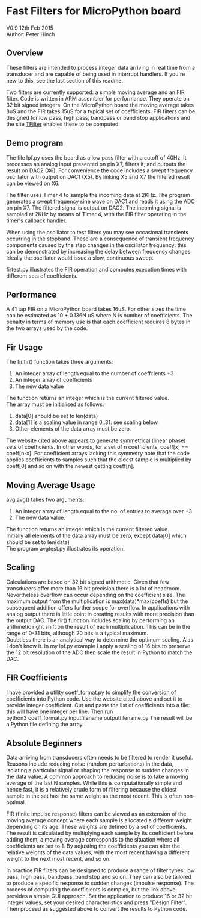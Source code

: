 Fast Filters for MicroPython board
=====================================

V0.9 12th Feb 2015  
Author: Peter Hinch

Overview
--------

These filters are intended to process integer data arriving in real time from a transducer and are capable of being used in interrupt handlers. If you're new to this, see the last section of this readme.

Two filters are currently supported: a simple moving average and an FIR filter. Code is written in ARM assembler for performance. They operate on 32 bit signed integers. On the MicroPython board the moving average takes 8uS and the FIR takes 15uS for a typical set of coefficients. FIR filters can be designed for low pass, high pass, bandpass or band stop applications and the site [TFilter](http://t-filter.appspot.com/fir/index.html) enables these to be computed.

Demo program
------------

The file lpf.py uses the board as a low pass filter with a cutoff of 40Hz. It processes an analog input presented on pin X7, filters it, and outputs the result on DAC2 (X6). For convenience the code includes a swept frequency oscillator with output on DAC1 (X5). By linking X5 and X7 the filtered result can be viewed on X6.

The filter uses Timer 4 to sample the incoming data at 2KHz.
The program generates a swept frequency sine wave on DAC1 and reads it using the ADC on pin X7. The filtered signal is output on DAC2. The incoming signal is sampled at 2KHz by means of Timer 4, with the FIR filter operating in the timer's callback handler.

When using the oscillator to test filters you may see occasional transients occurring in the stopband. These are a consequence of transient frequency components caused by the step changes in the oscillator frequency: this can be demonstrated by increasing the delay between frequency changes. Ideally the oscillator would issue a slow, continuous sweep.

firtest.py illustrates the FIR operation and computes execution times with different sets of coefficients.

Performance
-----------

A 41 tap FIR on a MicroPython board takes 16uS. For other sizes the time can be estimated as 10 + 0.136N uS where N is number of coefficients. The penalty in terms of memory use is that each coefficient requires 8 bytes in the two arrays used by the code.

Fir Usage
---------

The fir.fir() function takes three arguments:
 1. An integer array of length equal to the number of coeffcients +3
 2. An integer array of coefficients
 3. The new data value
 
The function returns an integer which is the current filtered value.  
The array must be initialised as follows:
 1. data[0] should be set to len(data)
 2. data[1] is a scaling value in range 0..31: see scaling below.
 3. Other elements of the data array must be zero.
 
The website cited above appears to generate symmetrical (linear phase) sets of coefficients. In other words, for a set of n coefficients, coeff[x] == coeff[n-x]. For coefficient arrays lacking this symmetry note that the code applies coefficients to samples such that the oldest sample is multiplied by coeff[0] and so on with the newest getting coeff[n].

Moving Average Usage
--------------------

avg.avg() takes two arguments:
 1. An integer array of length equal to the no. of entries to average over +3
 2. The new data value.

The function returns an integer which is the current filtered value.  
Initially all elements of the data array must be zero, except data[0] which should be set to len(data)  
The program avgtest.py illustrates its operation.

Scaling
-------

Calculations are based on 32 bit signed arithmetic. Given that few transducers offer more than 16 bit precision there is a lot of headroom. Nevertheless overflow can occur depending on the coefficient size. The maximum output from the multiplication is max(data)*max(coeffs) but the subsequent addition offers further scope for overflow. In applications with analog output there is little point in creating results with more precision than the output DAC. The fir() function includes scaling by performing an arithmetic right shift on the result of each multiplication. This can be in the range of 0-31 bits, although 20 bits is a typical maximum.  
Doubtless there is an analytical way to determine the optimum scaling. Alas I don't know it. In my lpf.py example I apply a scaling of 16 bits to preserve the 12 bit resolution of the ADC then scale the result in Python to match the DAC.

FIR Coefficients
----------------

I have provided a utility coeff_format.py to simplify the conversion of coefficients into Python code. Use the website cited above and set it to provide integer coefficient. Cut and paste the list of coefficients into a file: this will have one integer per line. Then run  
python3 coeff_format.py inputfilename outputfilename.py 
The result will be a Python file defining the array.

Absolute Beginners
------------------

Data arriving from transducers often needs to be filtered to render it useful. Reasons include reducing noise (random perturbations) in the data, isolating a particular signal or shaping the response to sudden changes in the data value. A common approach to reducing noise is to take a moving average of the last N samples. While this is computationally simple and hence fast, it is a relatively crude form of filtering because the oldest sample in the set has the same weight as the most recent. This is often non-optimal.

FIR (finite impulse response) filters can be viewed as an extension of the moving average concept where each sample is allocated a different weight depending on its age. These weights are defined by a set of coefficients. The result is calculated by multiplying each sample by its coefficient before adding them; a moving average corresponds to the situation where all coefficients are set to 1. By adjusting the coefficients you can alter the relative weights of the data values, with the most recent having a different weight to the next most recent, and so on.

In practice FIR filters can be designed to produce a range of filter types: low pass, high pass, bandpass, band stop and so on. They can also be tailored to produce a specific response to sudden changes (impulse response). The process of computing the coefficients is complex, but the link above provides a simple GUI approach. Set the application to produce 16 or 32 bit integer values, set your desired characteristics and press "Design Filter". Then proceed as suggested above to convert the results to Python code.


